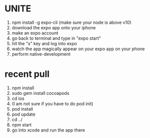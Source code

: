 # UNITE

1) npm install -g expo-cli (make sure your node is above v10)
2) download the expo app onto your iphone
3) make an expo account
5) go back to terminal and type in "expo start"
6) hit the "s" key and log into expo
7) watch the app magically appear on your expo app on your phone
8) perform native-development


# recent pull

1) npm install
2) sudo gem install cocoapods
3) cd ios
4) (I am not sure if you have to do pod init)
5) pod install
6) pod update
7) cd ../
8) npm start
9) go into xcode and run the app there
